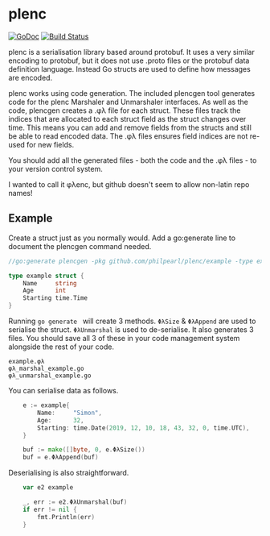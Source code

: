 
# plenc

[![GoDoc](https://godoc.org/github.com/philpearl/plenc?status.svg)](https://godoc.org/github.com/philpearl/plenc) 
[![Build Status](https://travis-ci.org/philpearl/plenc.svg)](https://travis-ci.org/philpearl/plenc)

plenc is a serialisation library based around protobuf. It uses a very similar encoding to protobuf, but it does not use .proto files or the protobuf data definition language. Instead Go structs are used to define how messages are encoded.

plenc works using code generation. The included plencgen tool generates code for the plenc Marshaler and Unmarshaler interfaces. As well as the code, plencgen creates a .φλ file for each struct. These files track the indices that are allocated to each struct field as the struct changes over time. This means you can add and remove fields from the structs and still be able to read encoded data. The .φλ files ensures field indices are not re-used for new fields.

You should add all the generated files - both the code and the .φλ files - to your version control system.

I wanted to call it φλenc, but github doesn't seem to allow non-latin repo names!

## Example
Create a struct just as you normally would. Add a go:generate line to document the plencgen command needed.

```go
//go:generate plencgen -pkg github.com/philpearl/plenc/example -type example

type example struct {
	Name     string
	Age      int
	Starting time.Time
}
```

Running `go generate ` will create 3 methods. `ΦλSize` & `ΦλAppend` are used to serialise the struct. `ΦλUnmarshal` is used to de-serialise. It also generates 3 files. You should save all 3 of these in your code management system alongside the rest of your code.

```
example.φλ
φλ_marshal_example.go
φλ_unmarshal_example.go
```

You can serialise data as follows.

```go
	e := example{
		Name:     "Simon",
		Age:      32,
		Starting: time.Date(2019, 12, 10, 18, 43, 32, 0, time.UTC),
	}

	buf := make([]byte, 0, e.ΦλSize())
	buf = e.ΦλAppend(buf)

```

Deserialising is also straightforward.

```go
	var e2 example

	_, err := e2.ΦλUnmarshal(buf)
	if err != nil {
		fmt.Println(err)
	}
```